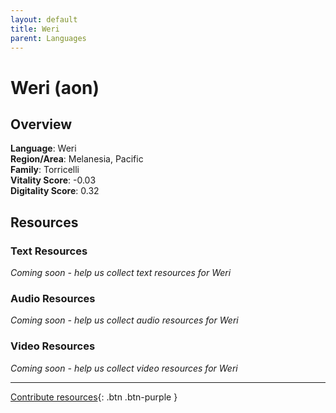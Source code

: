 ```yaml
---
layout: default
title: Weri
parent: Languages
---
```


# Weri (aon)

## Overview

**Language**: Weri  
**Region/Area**: Melanesia, Pacific  
**Family**: Torricelli  
**Vitality Score**: -0.03  
**Digitality Score**: 0.32  

## Resources

### Text Resources
*Coming soon - help us collect text resources for Weri*

### Audio Resources
*Coming soon - help us collect audio resources for Weri*

### Video Resources
*Coming soon - help us collect video resources for Weri*

---

[Contribute resources](https://fairtrain.github.io/){: .btn .btn-purple }
